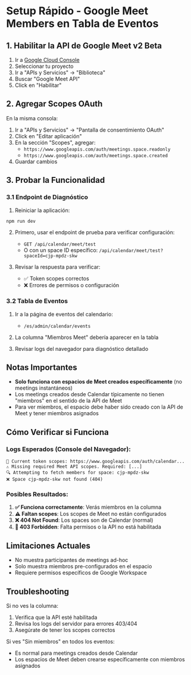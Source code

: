 # Setup Rápido - Google Meet Members en Tabla de Eventos

## 1. Habilitar la API de Google Meet v2 Beta

1. Ir a [Google Cloud Console](https://console.cloud.google.com)
2. Seleccionar tu proyecto
3. Ir a "APIs y Servicios" → "Biblioteca"
4. Buscar "Google Meet API"
5. Click en "Habilitar"

## 2. Agregar Scopes OAuth

En la misma consola:
1. Ir a "APIs y Servicios" → "Pantalla de consentimiento OAuth"
2. Click en "Editar aplicación"
3. En la sección "Scopes", agregar:
   - `https://www.googleapis.com/auth/meetings.space.readonly`
   - `https://www.googleapis.com/auth/meetings.space.created`
4. Guardar cambios

## 3. Probar la Funcionalidad

### 3.1 Endpoint de Diagnóstico
1. Reiniciar la aplicación:
```bash
npm run dev
```

2. Primero, usar el endpoint de prueba para verificar configuración:
   - `GET /api/calendar/meet/test`
   - O con un space ID específico: `/api/calendar/meet/test?spaceId=cjp-mpdz-skw`

3. Revisar la respuesta para verificar:
   - ✅ Token scopes correctos
   - ❌ Errores de permisos o configuración

### 3.2 Tabla de Eventos
1. Ir a la página de eventos del calendario:
   - `/es/admin/calendar/events`

2. La columna "Miembros Meet" debería aparecer en la tabla

3. Revisar logs del navegador para diagnóstico detallado

## Notas Importantes

- **Solo funciona con espacios de Meet creados específicamente** (no meetings instantáneos)
- Los meetings creados desde Calendar típicamente no tienen "miembros" en el sentido de la API de Meet
- Para ver miembros, el espacio debe haber sido creado con la API de Meet y tener miembros asignados

## Cómo Verificar si Funciona

### Logs Esperados (Console del Navegador):
```
🔐 Current token scopes: https://www.googleapis.com/auth/calendar...
⚠️ Missing required Meet API scopes. Required: [...]
🔍 Attempting to fetch members for space: cjp-mpdz-skw
❌ Space cjp-mpdz-skw not found (404)
```

### Posibles Resultados:
1. **✅ Funciona correctamente**: Verás miembros en la columna
2. **⚠️ Faltan scopes**: Los scopes de Meet no están configurados
3. **❌ 404 Not Found**: Los spaces son de Calendar (normal)
4. **🚫 403 Forbidden**: Falta permisos o la API no está habilitada

## Limitaciones Actuales

- No muestra participantes de meetings ad-hoc
- Solo muestra miembros pre-configurados en el espacio
- Requiere permisos específicos de Google Workspace

## Troubleshooting

Si no ves la columna:
1. Verifica que la API esté habilitada
2. Revisa los logs del servidor para errores 403/404
3. Asegúrate de tener los scopes correctos

Si ves "Sin miembros" en todos los eventos:
- Es normal para meetings creados desde Calendar
- Los espacios de Meet deben crearse específicamente con miembros asignados